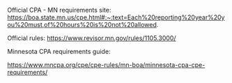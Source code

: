 
Official CPA - MN requirements site:
https://boa.state.mn.us/cpe.html#:~:text=Each%20reporting%20year%20you%20must,of%20hours%20is%20not%20allowed.


Official rules: 
https://www.revisor.mn.gov/rules/1105.3000/

Minnesota CPA requirements guide:

https://www.mncpa.org/cpe/cpe-rules/mn-boa/minnesota-cpa-cpe-requirements/